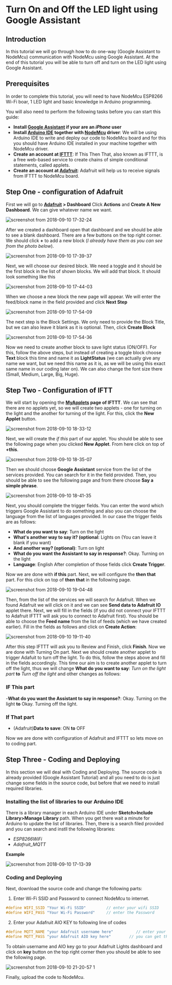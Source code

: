 # Turn On and Off the LED light using Google Assistant

## Introduction
In this tutorial we will go through how to do one-way (Google Assistant to NodeMcu) communication with NodeMcu using Google Assistant. At the end of this tutorial you will be able to turn off and turn on the LED light using Google Assistant.   

## Prerequisites
In order to complete this tutorial, you will need to have NodeMcu ESP8266 Wi-Fi boar, 1 LED light and basic knowledge in Arduino programming.

You will also need to perform the following tasks before you can start this guide:
- **Install [Google Assistant](https://itunes.apple.com/us/app/google-assistant/id1220976145?mt=8) if your are an _iPhone_ user**
- **Install [Arduino IDE](https://www.arduino.cc/en/Main/Software) together with [NodeMcu](https://github.com/nodemcu/nodemcu-devkit/tree/master/Drivers) driver**: We will be using Arduino IDE to write and deploy our code to NodeMcu board and for this you should have Arduino IDE installed in your machine together with NodeMcu driver.
- **Create an account at [IFTTT](https://ifttt.com/)**: If This Then That, also known as IFTTT, is a free web-based service to create chains of simple conditional statements, called applets.
- **Create an account at [Adafruit](https://io.adafruit.com/)**: Adafruit will help us to receive signals from IFTTT to NodeMcu board.

## Step One - configuration of Adafruit
First we will go to **[Adafruit](https://io.adafruit.com) > Dashboard** Click **Actions** and **Create A New Dashboard**. We can give whatever name we want.

![screenshot from 2018-09-10 17-32-24](https://user-images.githubusercontent.com/33327894/45289499-e2e3e580-b51f-11e8-88b2-538c2835a237.jpg)

After we created a dashboard open that dashboard and we should be able to see a blank dashboard. There are a few buttons on the top right corner. We should click **+** to add a new block (*I already have them as you can see from the photo below*).  

![screenshot from 2018-09-10 17-39-37](https://user-images.githubusercontent.com/33327894/45289790-a1a00580-b520-11e8-808b-e08815a2777c.jpg)

Next, we will choose our desired block. We need a toggle and it should be the first block in the list of shown blocks. We will add that block.  It should look something like this

![screenshot from 2018-09-10 17-44-03](https://user-images.githubusercontent.com/33327894/45290502-5850b580-b522-11e8-8d2e-650e8bd7f4c4.jpg)

When we choose a new block the new page will appear. We will enter the feed/block name in the field provided and click **Next Step**

![screenshot from 2018-09-10 17-54-09](https://user-images.githubusercontent.com/33327894/45291015-97cbd180-b523-11e8-8dae-62f2f7100f12.jpg)

The next step is the Block Settings. We only need to provide the Block Title, but we can also leave it blank as it is optional. Then, click **Create Block**

![screenshot from 2018-09-10 17-54-36](https://user-images.githubusercontent.com/33327894/45291312-63a4e080-b524-11e8-9b08-c9aaec5cc11b.jpg)

Now we need to create another block to save light status (ON/OFF). For this, follow the above steps, but instead of creating a toggle block choose **Text** block this time and name it as **LightStatus** (we can actually give any name we want, but we need this name as it is, as we will be using this exact same name in our coding later on). We can also change the font size there (Small, Medium, Large, Big, Huge).

## Step Two - Configuration of IFTT
We will start by opening the **[MyApplets](https://ifttt.com/my_applets) page of IFTTT**. We can see that there are no applets yet, so we will create two applets - one for turning on the light and the another for turning of the light. For this, click the **New Applet** button.

![screenshot from 2018-09-10 18-33-12](https://user-images.githubusercontent.com/33327894/45292529-1591dc00-b528-11e8-87e4-f92ab8ab2c81.jpg)

Next, we will create the *if this* part of our applet. You should be able to see the following page when you clicked **New Applet**. From here click on top of **+this**.

![screenshot from 2018-09-10 18-35-07](https://user-images.githubusercontent.com/33327894/45292773-c6987680-b528-11e8-868a-88c57ab5a7d2.jpg)

Then we should choose **Google Assistant** service from the list of the services provided. You can search for it in the field provided. Then, you should be able to see the following page and from there choose **Say a simple phrase**.

![screenshot from 2018-09-10 18-41-35](https://user-images.githubusercontent.com/33327894/45292916-3dce0a80-b529-11e8-8893-e5aa5da35bb4.jpg)

Next, you should complete the trigger fields. You can enter the word which triggers Google Assistant to do something and also you can choose the language from the list of languages provided. In our case the trigger fields are as follows:
- **What do you want to say**: Turn on the light
- **What's another way to say it? (optional**: Lights on (You can leave it blank if you want)
- **And another way? (optional)**: Turn on light
- **What do you want the Assistant to say in response?**: Okay. Turning on the light
- **Language**: English
After completion of those fields click **Create Trigger**.

Now we are done with **if this** part. Next, we will configure the **then that** part. For this click on top of **then that** in the following page.

![screenshot from 2018-09-10 19-04-48](https://user-images.githubusercontent.com/33327894/45294009-79b69f00-b52c-11e8-8db9-39615ffae422.jpg)

Then, from the list of the services we will search for Adafruit. When we found Adafruit we will click on it and we can see **Send data to Adafruit IO** applet there. Next, we will fill in the fields (if you did not connect your IFTTT to Adafruit IFTTT will ask you to connect to Adafruit first). You should be able to choose the **Feed name** from the list of feeds (which we have created earlier). Fill in the fields as follows and click on **Create Action**:

![screenshot from 2018-09-10 19-11-40](https://user-images.githubusercontent.com/33327894/45294307-7bcd2d80-b52d-11e8-8a00-618666f6b524.jpg)

After this step IFTTT will ask you to Review and Finish, click **Finish**. Now we are done with Turning On part.
Next we should create another applet to trigger Adafuit to turn off the light. To do this, follow the steps above and fill in the fields accordingly. This time our aim is to create another applet to turn off the light, thus we will change **What do you want to say**: *Turn on the light part* **to** *Turn off the light* and other changes as follows:
### **IF This** part
 -**What do you want the Assistant to say in response?**: Okay. Turning on the light **to** Okay. Turning off the light.
### **If That** part
- (Adafruit)**Data to save**: ON **to** OFF

Now we are done with configuration of Adafruit and IFTTT so lets move on to coding part.

## Step Three - Coding and Deploying
In this section we will deal with Coding and Deploying. The source code is already provided (Google Assistant Tutorial) and all you need to do is just change some fields in the source code, but before that we need to install required libraries.

### Installing the list of libraries to our Arduino IDE
There is a library manager in each Arduino IDE under **Sketch>Include Library>Manage Library** path. When you get there wait a minute for Arduino to update the list of libraries. Then, there is a search filed provided and you can search and instll the following libraries:
- _ESP8266WiFi_
- _Adafruit_MQTT_

**Example**

![screenshot from 2018-09-10 17-13-39](https://user-images.githubusercontent.com/33327894/45288712-e9715d80-b51d-11e8-80a1-7a139485eedf.jpg)

### Coding and Deploying
Next, download the source code and change the following parts:

1. Enter Wi-Fi SSID and Password to connect NodeMcu to internet.
```C++
#define WIFI_SSID "Your Wi-Fi SSID"         // enter your wifi SSID
#define WIFI_PASS "Your Wi-Fi Password"     // enter the Password
```
2. Enter your Adafruit AIO KEY to following line of codes
```C++
#define MQTT_NAME "your Adafruit username here"          // enter your Adafruit user name here
#define MQTT_PASS "your Adafruit AIO key here"        // you can get this from your Adafruit
```
To obtain username and AIO key go to your Adafruit Lights dashboard and click on **key** button on the top right corner then you should be able to see the following page.

![screenshot from 2018-09-10 21-20-57 1](https://user-images.githubusercontent.com/33327894/45300152-2e0df080-b540-11e8-8e79-d2a86686bd37.jpg)

Finally, upload the code to NodeMcu.
